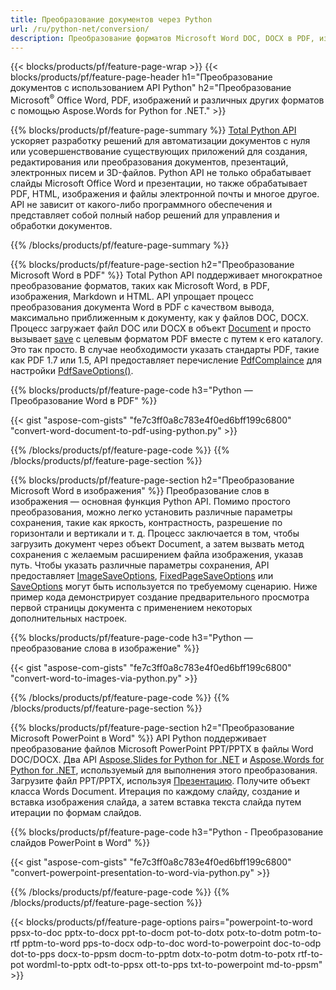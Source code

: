 ```yaml
---
title: Преобразование документов через Python 
url: /ru/python-net/conversion/
description: Преобразование форматов Microsoft Word DOC, DOCX в PDF, изображения и многое другое, а также слайды презентаций, сообщения электронной почты и 3D-изображения всего в несколько строк кода Python.
---
```


{{< blocks/products/pf/feature-page-wrap >}}
{{< blocks/products/pf/feature-page-header h1="Преобразование документов с использованием API Python" h2="Преобразование Microsoft<sup>&reg;</sup> Office Word, PDF, изображений и различных других форматов с помощью Aspose.Words for Python for .NET." >}}

{{% blocks/products/pf/feature-page-summary %}}
[Total Python API](https://products.aspose.com/total/python-net/) ускоряет разработку решений для автоматизации документов с нуля или усовершенствование существующих приложений для создания, редактирования или преобразования документов, презентаций, электронных писем и 3D-файлов. Python API не только обрабатывает слайды Microsoft Office Word и презентации, но также обрабатывает PDF, HTML, изображения и файлы электронной почты и многое другое. API не зависит от какого-либо программного обеспечения и представляет собой полный набор решений для управления и обработки документов.

{{% /blocks/products/pf/feature-page-summary  %}}

{{% blocks/products/pf/feature-page-section  h2="Преобразование Microsoft Word в PDF" %}}
Total Python API поддерживает многократное преобразование форматов, таких как Microsoft Word, в PDF, изображения, Markdown и HTML. API упрощает процесс преобразования документа Word в PDF с качеством вывода, максимально приближенным к документу, как у файлов DOC, DOCX. Процесс загружает файл DOC или DOCX в объект [Document](https://reference.aspose.com/words/python-net/aspose.words/document/) и просто вызывает [save](https://reference.aspose.com/words/python-net/aspose.words/document/save/) с целевым форматом PDF вместе с путем к его каталогу. Это так просто. В случае необходимости указать стандарты PDF, такие как PDF 1.7 или 1.5, API предоставляет перечисление [PdfComplaince](https://reference.aspose.com/words/python-net/aspose.words.saving/pdfcompliance/) для настройки [PdfSaveOptions()](https://reference.aspose.com/words/python-net/aspose.words.saving/pdfsaveoptions/). 

{{% blocks/products/pf/feature-page-code h3="Python — Преобразование Word в PDF" %}}

{{< gist "aspose-com-gists" "fe7c3ff0a8c783e4f0ed6bff199c6800" "convert-word-document-to-pdf-using-python.py" >}}

{{% /blocks/products/pf/feature-page-code  %}}
{{% /blocks/products/pf/feature-page-section %}}

{{% blocks/products/pf/feature-page-section  h2="Преобразование Microsoft Word в изображения" %}}
Преобразование слов в изображения — основная функция Python API. Помимо простого преобразования, можно легко установить различные параметры сохранения, такие как яркость, контрастность, разрешение по горизонтали и вертикали и т. д. Процесс заключается в том, чтобы загрузить документ через объект Document, а затем вызвать метод сохранения с желаемым расширением файла изображения, указав путь. Чтобы указать различные параметры сохранения, API предоставляет [ImageSaveOptions](https://reference.aspose.com/words/python-net/aspose.words.saving/imagesaveoptions/), [FixedPageSaveOptions](https://reference.aspose.com/words/python-net/aspose.words.saving/fixedpagesaveoptions/) или [SaveOptions](https://reference.aspose.com/words/python-net/aspose.words.saving/saveoptions/) могут быть используется по требуемому сценарию. Ниже пример кода демонстрирует создание предварительного просмотра первой страницы документа с применением некоторых дополнительных настроек.

{{% blocks/products/pf/feature-page-code h3="Python — преобразование слова в изображение" %}}

{{< gist "aspose-com-gists" "fe7c3ff0a8c783e4f0ed6bff199c6800" "convert-word-to-images-via-python.py" >}}

{{% /blocks/products/pf/feature-page-code  %}}
{{% /blocks/products/pf/feature-page-section %}}

{{% blocks/products/pf/feature-page-section  h2="Преобразование Microsoft PowerPoint в Word" %}}
API Python поддерживает преобразование файлов Microsoft PowerPoint PPT/PPTX в файлы Word DOC/DOCX. Два API [Aspose.Slides for Python for .NET](https://products.aspose.com/slides/python-net/) и [Aspose.Words for Python for .NET](https://products.aspose.com/words/python-net/), используемый для выполнения этого преобразования. Загрузите файл PPT/PPTX, используя [Презентацию](https://reference.aspose.com/slides/python-net/aspose.slides/presentation/). Получите объект класса Words Document. Итерация по каждому слайду, создание и вставка изображения слайда, а затем вставка текста слайда путем итерации по формам слайдов.

{{% blocks/products/pf/feature-page-code h3="Python - Преобразование слайдов PowerPoint в Word" %}}

{{< gist "aspose-com-gists" "fe7c3ff0a8c783e4f0ed6bff199c6800" "convert-powerpoint-presentation-to-word-via-python.py" >}}


{{% /blocks/products/pf/feature-page-code  %}}
{{% /blocks/products/pf/feature-page-section %}}


{{< blocks/products/pf/feature-page-options pairs="powerpoint-to-word ppsx-to-doc pptx-to-docx ppt-to-docm pot-to-dotx potx-to-dotm potm-to-rtf pptm-to-word pps-to-docx odp-to-doc word-to-powerpoint doc-to-odp dot-to-pps docx-to-ppsm docm-to-pptm dotx-to-potm dotm-to-potx rtf-to-pot wordml-to-pptx odt-to-ppsx ott-to-pps txt-to-powerpoint md-to-ppsm" >}}